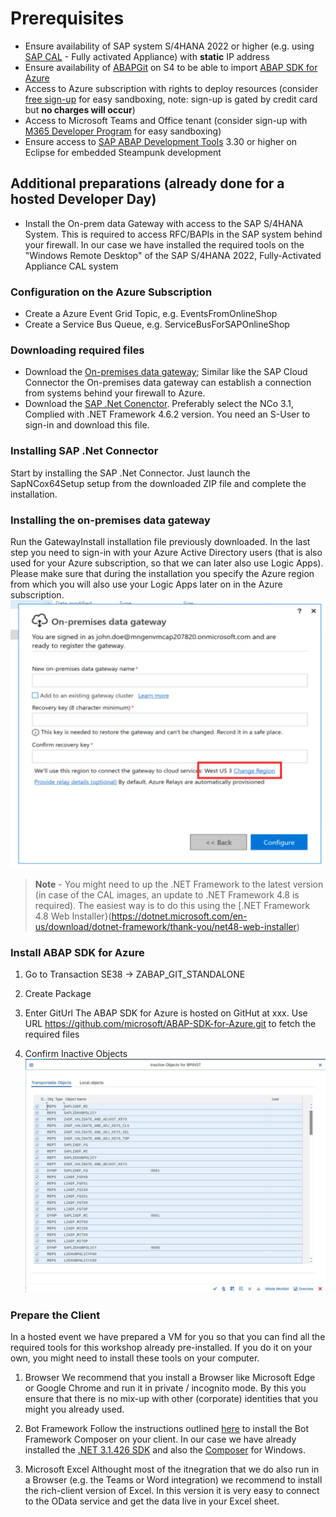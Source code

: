 # Prerequisites

- Ensure availability of SAP system S/4HANA 2022 or higher (e.g. using [SAP CAL](https://cal.sap.com/) - Fully activated Appliance) with **static** IP address
- Ensure availability of [ABAPGit](https://abapgit.org/) on S4 to be able to import [ABAP SDK for Azure](https://github.com/microsoft/ABAP-SDK-for-Azure)
- Access to Azure subscription with rights to deploy resources (consider [free sign-up](https://azure.microsoft.com/free/) for easy sandboxing, note: sign-up is gated by credit card but **no charges will occur**)
- Access to Microsoft Teams and Office tenant (consider sign-up with [M365 Developer Program](https://developer.microsoft.com/microsoft-365/dev-program) for easy sandboxing)
- Ensure access to [SAP ABAP Development Tools](https://tools.eu1.hana.ondemand.com/#abap) 3.30 or higher on Eclipse for embedded Steampunk development

## Additional preparations (already done for a hosted Developer Day)

- Install the On-prem data Gateway with access to the SAP S/4HANA System. This is required to access RFC/BAPIs in the SAP system behind your firewall. In our case we have installed the required tools on the "Windows Remote Desktop" of the SAP S/4HANA 2022, Fully-Activated Appliance CAL system

### Configuration on the Azure Subscription
- Create a Azure Event Grid Topic, e.g. EventsFromOnlineShop
- Create a Service Bus Queue, e.g. ServiceBusForSAPOnlineShop

### Downloading required files

- Download the [On-premises data gateway](https://www.microsoft.com/en-us/download/details.aspx?id=53127); Similar like the SAP Cloud Connector the On-premises data gateway can establish a connection from systems behind your firewall to Azure. 
- Download the [SAP .Net Conenctor](https://support.sap.com/en/product/connectors/msnet.html). Preferably select the NCo 3.1, Complied with .NET Framework 4.6.2 version. You need an S-User to sign-in and download this file. 

### Installing  SAP .Net Connector

Start by installing the SAP .Net Connector. Just launch the SapNCox64Setup setup from the downloaded ZIP file and complete the installation. 

### Installing the on-premises data gateway

Run the GatewayInstall installation file previously downloaded. In the last step you need to sign-in with your Azure Active Directory users (that is also used for your Azure subscription, so that we can later also use Logic Apps). Please make sure that during the installation you specify the Azure region from which you will also use your Logic Apps later on in the Azure subscription. 
![OPDG Select region](/student/prerequisite/OPDG-Region.jpg)


> **Note** - You might need to up the .NET Framework to the latest version (in case of the CAL images, an update to .NET Framework 4.8 is required). The easiest way is to do this using the [.NET Framework 4.8 Web Installer}(https://dotnet.microsoft.com/en-us/download/dotnet-framework/thank-you/net48-web-installer)


### Install ABAP SDK for Azure
1) Go to Transaction SE38 -> ZABAP_GIT_STANDALONE

2) Create Package

3) Enter GitUrl 
The ABAP SDK for Azure is hosted on GitHut at xxx. Use URL https://github.com/microsoft/ABAP-SDK-for-Azure.git to fetch the required files

4) Confirm Inactive Objects
![Inactive Obejcts](/student/prerequisite/ABAPGit-InactiveObjects.jpg)

### Prepare the Client

In a hosted event we have prepared a VM for you so that you can find all the required tools for this workshop already pre-installed. If you do it on your own, you might need to install these tools on your computer. 

1) Browser
We recommend that you install a Browser like Microsoft Edge or Google Chrome and run it in private / incognito mode. By this you ensure that there is no mix-up with other (corporate) identities that you might you already used. 

2) Bot Framework
Follow the instructions outlined [here](https://learn.microsoft.com/en-us/composer/install-composer) to install the Bot Framework Composer on your client. 
In our case we have already installed the [.NET 3.1.426 SDK](https://dotnet.microsoft.com/en-us/download/dotnet/thank-you/sdk-3.1.426-windows-x64-installer) and also the [Composer](https://github.com/microsoft/BotFramework-Composer/releases/download/v2.1.2/BotFramework-Composer-2.1.2-windows-setup.exe) for Windows. 


3) Microsoft Excel
Althought most of the itnegration that we do also run in a Browser (e.g. the Teams or Word integration) we recommend to install the rich-client version of Excel. In this version it is very easy to connect to the OData service and get the data live in your Excel sheet. 

